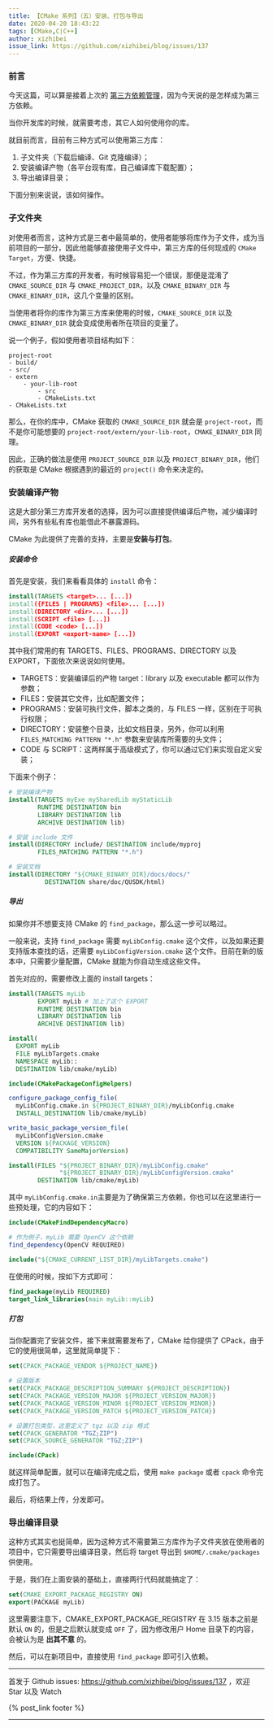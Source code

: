 ```yaml
---
title: 【CMake 系列】（五）安装、打包与导出
date: 2020-04-20 18:43:22
tags: [CMake,C|C++]
author: xizhibei
issue_link: https://github.com/xizhibei/blog/issues/137
---
```

<!-- en_title: cmake-5-install-package-and-export -->

### 前言

今天这篇，可以算是接着上次的 [第三方依赖管理](https://github.com/xizhibei/blog/issues/134)，因为今天说的是怎样成为第三方依赖。

当你开发库的时候，就需要考虑，其它人如何使用你的库。

就目前而言，目前有三种方式可以使用第三方库：

1.  子文件夹（下载后编译、Git 克隆编译）；
2.  安装编译产物（各平台现有库，自己编译库下载配置）；
3.  导出编译目录；

下面分别来说说，该如何操作。

### 子文件夹

对使用者而言，这种方式是三者中最简单的，使用者能够将库作为子文件，成为当前项目的一部分，因此他能够直接使用子文件中，第三方库的任何现成的 `CMake Target`，方便、快捷。

不过，作为第三方库的开发者，有时候容易犯一个错误，那便是混淆了 `CMAKE_SOURCE_DIR` 与 `CMAKE_PROJECT_DIR`，以及 `CMAKE_BINARY_DIR` 与 `CMAKE_BINARY_DIR`，这几个变量的区别。

当使用者将你的库作为第三方库来使用的时候，`CMAKE_SOURCE_DIR` 以及 `CMAKE_BINARY_DIR` 就会变成使用者所在项目的变量了。

说一个例子，假如使用者项目结构如下：

    project-root
    - build/
    - src/
    - extern
        - your-lib-root
            - src
            - CMakeLists.txt
    - CMakeLists.txt

那么，在你的库中，CMake 获取的 `CMAKE_SOURCE_DIR` 就会是 `project-root`，而不是你可能想要的 `project-root/extern/your-lib-root`，`CMAKE_BINARY_DIR` 同理。

因此，正确的做法是使用 `PROJECT_SOURCE_DIR` 以及 `PROJECT_BINARY_DIR`，他们的获取是 CMake 根据遇到的最近的 `project()` 命令来决定的。

### 安装编译产物

这是大部分第三方库开发者的选择，因为可以直接提供编译后产物，减少编译时间，另外有些私有库也能借此不暴露源码。

CMake 为此提供了完善的支持，主要是**安装与打包**。

##### 安装命令

首先是安装，我们来看看具体的 `install` 命令：

```cmake
install(TARGETS <target>... [...])
install({FILES | PROGRAMS} <file>... [...])
install(DIRECTORY <dir>... [...])
install(SCRIPT <file> [...])
install(CODE <code> [...])
install(EXPORT <export-name> [...])
```

其中我们常用的有 TARGETS、FILES、PROGRAMS、DIRECTORY 以及 EXPORT，下面依次来说说如何使用。

-   TARGETS：安装编译后的产物 target：library 以及 executable 都可以作为参数；
-   FILES：安装其它文件，比如配置文件；
-   PROGRAMS：安装可执行文件，脚本之类的，与 FILES 一样，区别在于可执行权限；
-   DIRECTORY：安装整个目录，比如文档目录，另外，你可以利用 `FILES_MATCHING PATTERN "*.h"` 参数来安装库所需要的头文件；
-   CODE 与 SCRIPT：这两样属于高级模式了，你可以通过它们来实现自定义安装；

下面来个例子：

```cmake
# 安装编译产物
install(TARGETS myExe mySharedLib myStaticLib
        RUNTIME DESTINATION bin
        LIBRARY DESTINATION lib
        ARCHIVE DESTINATION lib)

# 安装 include 文件
install(DIRECTORY include/ DESTINATION include/myproj
        FILES_MATCHING PATTERN "*.h")

# 安装文档
install(DIRECTORY "${CMAKE_BINARY_DIR}/docs/docs/"
          DESTINATION share/doc/QUSDK/html)
```

##### 导出

如果你并不想要支持 CMake 的 `find_package`，那么这一步可以略过。

一般来说，支持 `find_package` 需要 `myLibConfig.cmake` 这个文件，以及如果还要支持版本查找的话，还需要 `myLibConfigVersion.cmake` 这个文件。目前在新的版本中，只需要少量配置，CMake 就能为你自动生成这些文件。

首先对应的，需要修改上面的 install targets：

```cmake
install(TARGETS myLib
        EXPORT myLib # 加上了这个 EXPORT
        RUNTIME DESTINATION bin
        LIBRARY DESTINATION lib
        ARCHIVE DESTINATION lib)
```

```cmake
install(
  EXPORT myLib
  FILE myLibTargets.cmake
  NAMESPACE myLib::
  DESTINATION lib/cmake/myLib)

include(CMakePackageConfigHelpers)

configure_package_config_file(
  myLibConfig.cmake.in ${PROJECT_BINARY_DIR}/myLibConfig.cmake
  INSTALL_DESTINATION lib/cmake/myLib)

write_basic_package_version_file(
  myLibConfigVersion.cmake
  VERSION ${PACKAGE_VERSION}
  COMPATIBILITY SameMajorVersion)

install(FILES "${PROJECT_BINARY_DIR}/myLibConfig.cmake"
              "${PROJECT_BINARY_DIR}/myLibConfigVersion.cmake"
        DESTINATION lib/cmake/myLib)
```

其中 `myLibConfig.cmake.in`主要是为了确保第三方依赖，你也可以在这里进行一些预处理，它的内容如下：

```cmake
include(CMakeFindDependencyMacro)

# 作为例子，myLib 需要 OpenCV 这个依赖
find_dependency(OpenCV REQUIRED)

include("${CMAKE_CURRENT_LIST_DIR}/myLibTargets.cmake")
```

在使用的时候，按如下方式即可：

```cmake
find_package(myLib REQUIRED)
target_link_libraries(main myLib::myLib)
```

##### 打包

当你配置完了安装文件，接下来就需要发布了，CMake 给你提供了 CPack，由于它的使用很简单，这里就简单提下：

```cmake
set(CPACK_PACKAGE_VENDOR ${PROJECT_NAME})

# 设置版本
set(CPACK_PACKAGE_DESCRIPTION_SUMMARY ${PROJECT_DESCRIPTION})
set(CPACK_PACKAGE_VERSION_MAJOR ${PROJECT_VERSION_MAJOR})
set(CPACK_PACKAGE_VERSION_MINOR ${PROJECT_VERSION_MINOR})
set(CPACK_PACKAGE_VERSION_PATCH ${PROJECT_VERSION_PATCH})

# 设置打包类型，这里定义了 tgz 以及 zip 格式
set(CPACK_GENERATOR "TGZ;ZIP")
set(CPACK_SOURCE_GENERATOR "TGZ;ZIP")

include(CPack)
```

就这样简单配置，就可以在编译完成之后，使用 `make package` 或者 `cpack` 命令完成打包了。

最后，将结果上传，分发即可。

### 导出编译目录

这种方式其实也挺简单，因为这种方式不需要第三方库作为子文件夹放在使用者的项目中，它只需要导出编译目录，然后将 target 导出到 `$HOME/.cmake/packages` 供使用。

于是，我们在上面安装的基础上，直接两行代码就能搞定了：

```cmake
set(CMAKE_EXPORT_PACKAGE_REGISTRY ON)
export(PACKAGE myLib)
```

这里需要注意下，CMAKE_EXPORT_PACKAGE_REGISTRY 在 3.15 版本之前是默认 `ON` 的，但是之后默认就变成 `OFF` 了，因为修改用户 Home 目录下的内容，会被认为是 **出其不意** 的。

然后，可以在新项目中，直接使用 `find_package` 即可引入依赖。


***
首发于 Github issues: https://github.com/xizhibei/blog/issues/137 ，欢迎 Star 以及 Watch

{% post_link footer %}
***